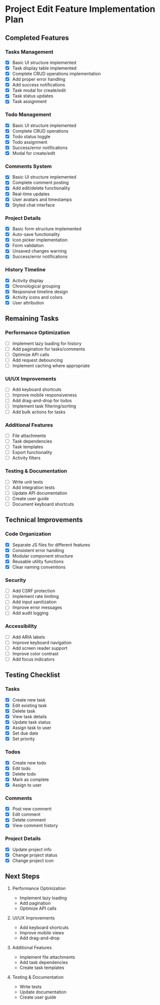 # Project Edit Feature Implementation Plan

## Completed Features

### Tasks Management
- [x] Basic UI structure implemented
- [x] Task display table implemented
- [x] Complete CRUD operations implementation
- [x] Add proper error handling
- [x] Add success notifications
- [x] Task modal for create/edit
- [x] Task status updates
- [x] Task assignment

### Todo Management
- [x] Basic UI structure implemented
- [x] Complete CRUD operations
- [x] Todo status toggle
- [x] Todo assignment
- [x] Success/error notifications
- [x] Modal for create/edit

### Comments System
- [x] Basic UI structure implemented
- [x] Complete comment posting
- [x] Add edit/delete functionality
- [x] Real-time updates
- [x] User avatars and timestamps
- [x] Styled chat interface

### Project Details
- [x] Basic form structure implemented
- [x] Auto-save functionality
- [x] Icon picker implementation
- [x] Form validation
- [x] Unsaved changes warning
- [x] Success/error notifications

### History Timeline
- [x] Activity display
- [x] Chronological grouping
- [x] Responsive timeline design
- [x] Activity icons and colors
- [x] User attribution

## Remaining Tasks

### Performance Optimization
- [ ] Implement lazy loading for history
- [ ] Add pagination for tasks/comments
- [ ] Optimize API calls
- [ ] Add request debouncing
- [ ] Implement caching where appropriate

### UI/UX Improvements
- [ ] Add keyboard shortcuts
- [ ] Improve mobile responsiveness
- [ ] Add drag-and-drop for todos
- [ ] Implement task filtering/sorting
- [ ] Add bulk actions for tasks

### Additional Features
- [ ] File attachments
- [ ] Task dependencies
- [ ] Task templates
- [ ] Export functionality
- [ ] Activity filters

### Testing & Documentation
- [ ] Write unit tests
- [ ] Add integration tests
- [ ] Update API documentation
- [ ] Create user guide
- [ ] Document keyboard shortcuts

## Technical Improvements

### Code Organization
- [x] Separate JS files for different features
- [x] Consistent error handling
- [x] Modular component structure
- [x] Reusable utility functions
- [x] Clear naming conventions

### Security
- [ ] Add CSRF protection
- [ ] Implement rate limiting
- [ ] Add input sanitization
- [ ] Improve error messages
- [ ] Add audit logging

### Accessibility
- [ ] Add ARIA labels
- [ ] Improve keyboard navigation
- [ ] Add screen reader support
- [ ] Improve color contrast
- [ ] Add focus indicators

## Testing Checklist

### Tasks
- [x] Create new task
- [x] Edit existing task
- [x] Delete task
- [x] View task details
- [x] Update task status
- [x] Assign task to user
- [x] Set due date
- [x] Set priority

### Todos
- [x] Create new todo
- [x] Edit todo
- [x] Delete todo
- [x] Mark as complete
- [x] Assign to user

### Comments
- [x] Post new comment
- [x] Edit comment
- [x] Delete comment
- [x] View comment history

### Project Details
- [x] Update project info
- [x] Change project status
- [x] Change project icon

## Next Steps

1. Performance Optimization
   - Implement lazy loading
   - Add pagination
   - Optimize API calls

2. UI/UX Improvements
   - Add keyboard shortcuts
   - Improve mobile views
   - Add drag-and-drop

3. Additional Features
   - Implement file attachments
   - Add task dependencies
   - Create task templates

4. Testing & Documentation
   - Write tests
   - Update documentation
   - Create user guide
